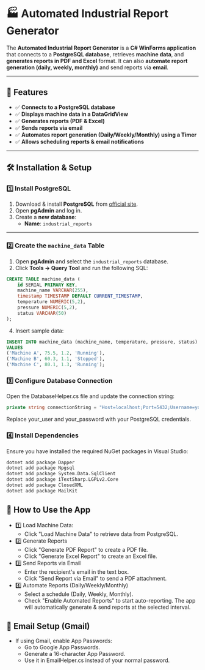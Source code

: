 # 🏭 Automated Industrial Report Generator

The **Automated Industrial Report Generator** is a **C# WinForms application** that connects to a **PostgreSQL database**, retrieves **machine data**, and **generates reports in PDF and Excel** format. It can also **automate report generation (daily, weekly, monthly)** and send reports via **email**.

---

## 🚀 Features
- ✅ **Connects to a PostgreSQL database**  
- ✅ **Displays machine data in a DataGridView**  
- ✅ **Generates reports (PDF & Excel)**  
- ✅ **Sends reports via email**  
- ✅ **Automates report generation (Daily/Weekly/Monthly) using a Timer**  
- ✅ **Allows scheduling reports & email notifications**

---

## 🛠 Installation & Setup

### **1️⃣ Install PostgreSQL**
1. Download & install **PostgreSQL** from [official site](https://www.postgresql.org/download/).
2. Open **pgAdmin** and log in.
3. Create a **new database**:  
   - **Name**: `industrial_reports`

---

### **2️⃣ Create the `machine_data` Table**
1. Open **pgAdmin** and select the `industrial_reports` database.
2. Click **Tools → Query Tool** and run the following SQL:
```sql
CREATE TABLE machine_data (
    id SERIAL PRIMARY KEY,
    machine_name VARCHAR(255),
    timestamp TIMESTAMP DEFAULT CURRENT_TIMESTAMP,
    temperature NUMERIC(5,2),
    pressure NUMERIC(5,2),
    status VARCHAR(50)
);
```
4. Insert sample data:
```sql
INSERT INTO machine_data (machine_name, temperature, pressure, status) 
VALUES 
('Machine A', 75.5, 1.2, 'Running'),
('Machine B', 60.3, 1.1, 'Stopped'),
('Machine C', 80.1, 1.3, 'Running');
```
### **3️⃣ Configure Database Connection**
Open the DatabaseHelper.cs file and update the connection string:
```csharp
private string connectionString = "Host=localhost;Port=5432;Username=your_user;Password=your_password;Database=industrial_reports";
```
Replace your_user and your_password with your PostgreSQL credentials.
### **4️⃣ Install Dependencies** 
Ensure you have installed the required NuGet packages in Visual Studio:
```sh
dotnet add package Dapper
dotnet add package Npgsql
dotnet add package System.Data.SqlClient
dotnet add package iTextSharp.LGPLv2.Core
dotnet add package ClosedXML
dotnet add package MailKit
```

## 📌 How to Use the App
- 1️⃣ Load Machine Data:
   - Click "Load Machine Data" to retrieve data from PostgreSQL.
- 2️⃣ Generate Reports
   - Click "Generate PDF Report" to create a PDF file.
   - Click "Generate Excel Report" to create an Excel file.
- 3️⃣ Send Reports via Email
   - Enter the recipient's email in the text box.
   - Click "Send Report via Email" to send a PDF attachment.
- 4️⃣ Automate Reports (Daily/Weekly/Monthly)
   - Select a schedule (Daily, Weekly, Monthly).
   - Check "Enable Automated Reports" to start auto-reporting.
The app will automatically generate & send reports at the selected interval.

## 📧 Email Setup (Gmail)
- If using Gmail, enable App Passwords:
  - Go to Google App Passwords.
  - Generate a 16-character App Password.
  - Use it in EmailHelper.cs instead of your normal password.
